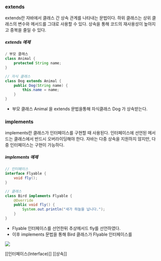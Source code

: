 ### extends
extends란 자바에서 클래스 간 상속 관계를 나타내는 문법이다. 하위 클래스는 상위 클래스의 변수와 메서드를 그대로 사용할 수 있다. 상속을 통해 코드의 재사용성이 높아지고 중복을 줄일 수 있다.
##### extends 예제
```java
/ 부모 클래스
class Animal {
    protected String name;
}

// 자식 클래스
class Dog extends Animal {
    public Dog(String name) {
        this.name = name;
    }
}
```
- 부모 클래스 Animal 을 extends 문법을통해 자식클래스 Dog 가 상속받는다.
### implements
implements란 클래스가 인터페이스를 구현할 때 사용된다. 인터페이스에 선언된 메서드는 클래스에서 반드시 오버라이딩해야 한다. 자바는 다중 상속을 지원하지 않지만, 다중 인터페이스는 구현이 가능하다.
##### implements 예제
```java
// 인터페이스
interface Flyable {
    void fly();
}

// 클래스
class Bird implements Flyable {
    @Override
    public void fly() {
        System.out.println("새가 하늘을 납니다.");
    }
}
```
- Flyable 인터페이스를 선언한뒤 추상메서드 fly를 선언하였다.
- 이후 implements 문법을 통해 Bird 클래스가 Flyable 인터페이스를 

![](https://i.imgur.com/Y25BbgM.png)


[[인터페이스(Interface)]]
[[상속]]